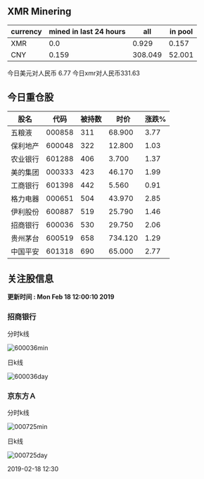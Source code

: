 ## XMR Minering

|currency|mined in last 24 hours|all|in pool|
|---|---|---|---|
|XMR|0.0|0.929|0.157|
|CNY|0.159|308.049|52.001|

今日美元对人民币 6.77	今日xmr对人民币331.63


## 今日重仓股 

|股名|代码|被持数|时价|涨跌%|
|---|---|---|---|---|
|五粮液|000858|311|68.900|3.77|
|保利地产|600048|322|12.800|1.03|
|农业银行|601288|406|3.700|1.37|
|美的集团|000333|423|46.170|1.99|
|工商银行|601398|442|5.560|0.91|
|格力电器|000651|504|43.970|2.85|
|伊利股份|600887|519|25.790|1.46|
|招商银行|600036|530|29.750|2.06|
|贵州茅台|600519|658|734.120|1.29|
|中国平安|601318|690|65.000|2.77|

## 关注股信息
**更新时间 : Mon Feb 18 12:00:10 2019**
### 招商银行 
分时k线

![600036min](http://image.sinajs.cn/newchart/min/n/sh600036.gif)

日k线

![600036day](http://image.sinajs.cn/newchart/daily/n/sh600036.gif)

### 京东方Ａ 
分时k线

![000725min](http://image.sinajs.cn/newchart/min/n/sz000725.gif)

日k线

![000725day](http://image.sinajs.cn/newchart/daily/n/sz000725.gif)

2019-02-18 12:30